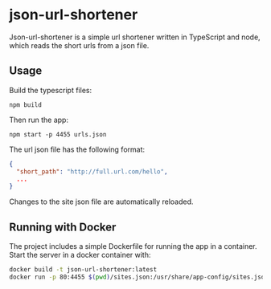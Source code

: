 json-url-shortener
================
Json-url-shortener is a simple url shortener written in TypeScript and node, which
reads the short urls from a json file.

Usage
-----
Build the typescript files:
```
npm build
```
Then run the app:
```
npm start -p 4455 urls.json
```

The url json file has the following format:
```json
{
  "short_path": "http://full.url.com/hello",
  ...
}
```
Changes to the site json file are automatically reloaded.

Running with Docker
-------------------
The project includes a simple Dockerfile for running the app in a container.
Start the server in a docker container with:
```sh
docker build -t json-url-shortener:latest 
docker run -p 80:4455 $(pwd)/sites.json:/usr/share/app-config/sites.json json-url-shortener
```
